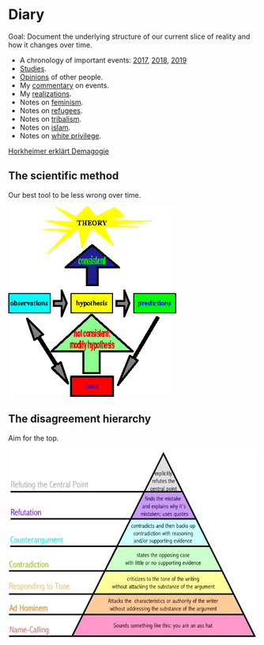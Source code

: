 # Diary

Goal: Document the underlying structure of our current slice of reality and how it changes over time.

* A chronology of important events: [2017](2017.mkd), [2018](2018.mkd), [2019](2019.mkd)
* [Studies](studies.mkd).
* [Opinions](opinions.mkd) of other people.
* My [commentary](commentary.mkd) on events.
* My [realizations](realizations.mkd).
* Notes on [feminism](feminism.mkd).
* Notes on [refugees](refugees.mkd).
* Notes on [tribalism](tribalism.mkd).
* Notes on [islam](islam.mkd).
* Notes on [white privilege](white_privilege.mkd).


[Horkheimer erklärt Demagogie](https://www.youtube.com/watch?v=BsuQVm1H8-I)


## The scientific method
Our best tool to be less wrong over time.

![scientific method](assets/scientific_method.gif "scientific method")


## The disagreement hierarchy
Aim for the top.

![disagreement hierarchy](assets/disagreement_hierarchy.jpg "disagreement hierarchy")

